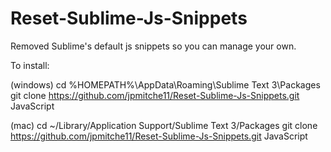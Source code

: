 Reset-Sublime-Js-Snippets
=========================

Removed Sublime's default js snippets so you can manage your own.

To install:

(windows)
cd %HOMEPATH%\AppData\Roaming\Sublime Text 3\Packages
git clone https://github.com/jpmitche11/Reset-Sublime-Js-Snippets.git JavaScript

(mac)
cd ~/Library/Application Support/Sublime Text 3/Packages
git clone https://github.com/jpmitche11/Reset-Sublime-Js-Snippets.git JavaScript
